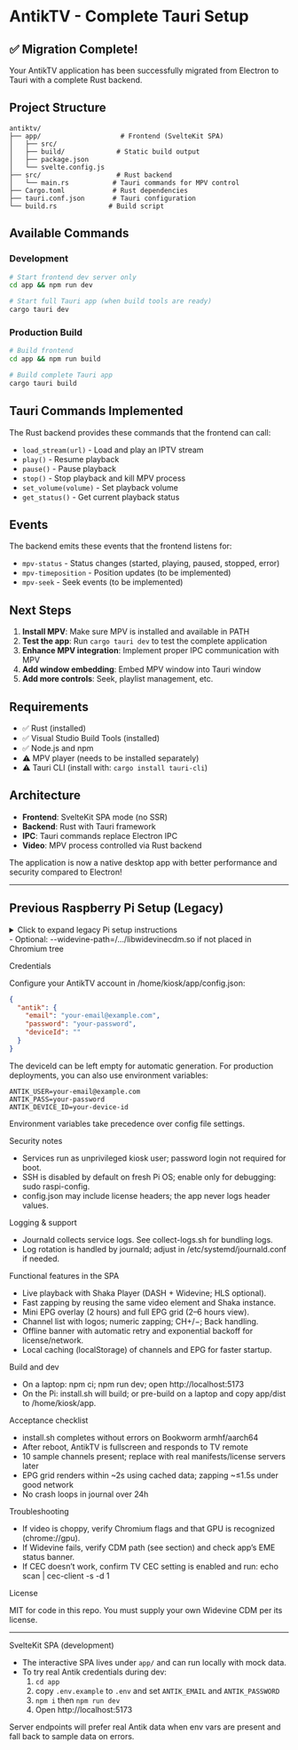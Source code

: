 # AntikTV - Complete Tauri Setup

## ✅ Migration Complete!

Your AntikTV application has been successfully migrated from Electron to Tauri with a complete Rust backend.

## Project Structure

```
antiktv/
├── app/                    # Frontend (SvelteKit SPA)
│   ├── src/
│   ├── build/             # Static build output
│   ├── package.json
│   └── svelte.config.js
├── src/                   # Rust backend
│   └── main.rs           # Tauri commands for MPV control
├── Cargo.toml            # Rust dependencies
├── tauri.conf.json       # Tauri configuration
└── build.rs             # Build script
```

## Available Commands

### Development
```bash
# Start frontend dev server only
cd app && npm run dev

# Start full Tauri app (when build tools are ready)
cargo tauri dev
```

### Production Build
```bash
# Build frontend
cd app && npm run build

# Build complete Tauri app
cargo tauri build
```

## Tauri Commands Implemented

The Rust backend provides these commands that the frontend can call:

- `load_stream(url)` - Load and play an IPTV stream
- `play()` - Resume playback  
- `pause()` - Pause playback
- `stop()` - Stop playback and kill MPV process
- `set_volume(volume)` - Set playback volume
- `get_status()` - Get current playback status

## Events

The backend emits these events that the frontend listens for:

- `mpv-status` - Status changes (started, playing, paused, stopped, error)
- `mpv-timeposition` - Position updates (to be implemented)
- `mpv-seek` - Seek events (to be implemented)

## Next Steps

1. **Install MPV**: Make sure MPV is installed and available in PATH
2. **Test the app**: Run `cargo tauri dev` to test the complete application
3. **Enhance MPV integration**: Implement proper IPC communication with MPV
4. **Add window embedding**: Embed MPV window into Tauri window
5. **Add more controls**: Seek, playlist management, etc.

## Requirements

- ✅ Rust (installed)
- ✅ Visual Studio Build Tools (installed) 
- ✅ Node.js and npm
- ⚠️ MPV player (needs to be installed separately)
- ⚠️ Tauri CLI (install with: `cargo install tauri-cli`)

## Architecture

- **Frontend**: SvelteKit SPA mode (no SSR)
- **Backend**: Rust with Tauri framework
- **IPC**: Tauri commands replace Electron IPC
- **Video**: MPV process controlled via Rust backend

The application is now a native desktop app with better performance and security compared to Electron!

---

## Previous Raspberry Pi Setup (Legacy)

<details>
<summary>Click to expand legacy Pi setup instructions</summary>
- Resilient: systemd services with auto-restart, offline banners, retries.

What you’ll do

1) Flash Raspberry Pi OS Lite (Bookworm). 2) Copy this repo to the Pi. 3) Put your libwidevinecdm.so and config.json on the Pi. 4) Run install.sh. 5) Reboot. TV should show AntikTV UI and accept TV remote keys over CEC.

Contents

- Scripts: install.sh, update.sh, reset.sh, collect-logs.sh
- Services: systemd/antik-kiosk.service, systemd/cec-input.service
- CEC daemon: cec-input/ (Python, libcec, uinput), keymap.json
- App: app/ (TypeScript + Vite + Shaka), index.html, styles.css, tests
- Config: config.sample.json (copy to /home/kiosk/app/config.json and edit)

Non‑negotiable constraints (satisfied)

- Target: Raspberry Pi 4 (4 GB/8 GB)
- OS: Raspberry Pi OS Lite (Bookworm)
- Graphics: Wayland + cage over DRM/KMS; no X11
- Runtime: Chromium kiosk for EME/Widevine; SPA with Shaka Player
- CEC: libcec + uinput → keyboard events consumed by the SPA
- Boot: Autologin → start app full-screen via systemd service
- EPG: Now/Next and multi-hour grid; cached; quick rendering
- Video: H.264/H.265 with hardware decode where available
- Resilience: systemd Restart=always; network-aware app

Architecture (Option A)

- cage (Wayland single-app compositor) starts Chromium in kiosk mode.
- Chromium loads file:///home/kiosk/app/index.html (built SPA) and uses Widevine.
- cec-input daemon listens to HDMI-CEC and injects Linux keyboard events via /dev/uinput.
- The SPA handles only keyboard, not CEC specifics.

Package list and exact apt commands (Bookworm)

Run on the Pi (armhf or aarch64):

```
sudo apt-get update
sudo apt-get install -y \
  chromium \
  cage \
  libcec6 cec-utils python3-cec \
  python3-uinput \
  fonts-liberation ca-certificates \
  jq curl \
  unclutter \
  nodejs npm \
  libva-drm2 libva2 vainfo \
  xdg-user-dirs
```

Notes

- python3-cec provides Python bindings to libcec; cec-utils provides cec-client.
- nodejs/npm are only used once to build the SPA on-device if you don’t pre-build.
- libva packages enable VAAPI plumbing; Chromium uses V4L2/VAAPI on Pi 4 with flags.

Create the kiosk user (verbatim)

```
sudo useradd -m -s /bin/bash kiosk
sudo usermod -aG video,input,render kiosk
```

Filesystem layout on the Pi

- /home/kiosk/app/ … built SPA (index.html, assets, config.json)
- /opt/cec-input/cec-input.py … CEC→uinput daemon
- /etc/cec-input/keymap.json … editable key mapping
- /etc/systemd/system/antik-kiosk.service … kiosk launcher
- /etc/systemd/system/cec-input.service … CEC daemon unit
- Widevine CDM (you place): see Widevine section below

Example tree after install:

```
/home/kiosk/app/
  index.html
  styles.css
  config.json
  assets/
/opt/cec-input/
  cec-input.py
/etc/cec-input/
  keymap.json
/etc/systemd/system/
  antik-kiosk.service
  cec-input.service
```

Widevine integration (armhf vs aarch64)

- armhf path:
  /usr/lib/chromium/WidevineCdm/_platform_specific/linux_arm/libwidevinecdm.so
- aarch64 path:
  /usr/lib/chromium/WidevineCdm/_platform_specific/linux_arm64/libwidevinecdm.so

Alternative: pass Chromium flag if you prefer to keep the CDM elsewhere:

- --widevine-path=/path/to/libwidevinecdm.so

Verify EME availability in the app:

```
const configs = [{
  initDataTypes: ['cenc'],
  audioCapabilities: [{ contentType: 'audio/mp4; codecs="mp4a.40.2"' }],
  videoCapabilities: [{ contentType: 'video/mp4; codecs="avc1.4d401f"' }],
}];
const ok = await navigator.requestMediaKeySystemAccess('com.widevine.alpha', configs)
  .then(() => true)
  .catch(() => false);
```

At runtime you can also check chrome://components in a desktop Chromium to see Widevine status; on kiosk builds, rely on the in-app check and license responses.

Chromium kiosk ExecStart (verbatim example)

```
ExecStart=cage -- chromium --kiosk --incognito \
  --noerrdialogs --autoplay-policy=no-user-gesture-required \
  --ozone-platform=wayland --use-gl=egl \
  --enable-features=VaapiVideoDecodeLinuxGL,UseOzonePlatform \
  --disable-pinch --overscroll-history-navigation=0 \
  file:///home/kiosk/app/index.html
```

Our unit uses additional media flags for Pi 4 acceleration; see systemd/antik-kiosk.service.

Systemd unit skeletons

Both services include Restart=always and RestartSec=3, with After=network-online.target, and run as User=kiosk.

Install steps (end‑to‑end)

1) Flash Raspberry Pi OS Lite (Bookworm) to an SD card. Boot the Pi 4.
2) Ensure network and correct time zone (defaults to Europe/Vienna; configurable later).
3) Copy this repo to the Pi (e.g., /home/pi/antiktv) and change into it.
4) Put your Widevine CDM at a safe path and note it. Copy and edit config:
   - cp config.sample.json app/config.json and edit URLs, headers, timezone.
   - Put libwidevinecdm.so where you want; install.sh can copy it to Chromium’s path.
5) Run installer (as sudo):
   - sudo bash ./install.sh
   - It detects arch (armhf/aarch64), installs packages, creates kiosk user/groups,
     builds the SPA (or uses prebuilt app/dist if present), installs units, and
     optionally copies Widevine into Chromium if you specify WIDEVINE_SRC.
6) Enable autologin for kiosk user on tty1 (headless):
   - sudo raspi-config → System Options → Boot / Auto Login → Console Autologin (kiosk)
   - Or follow the README section “Autologin alternative”.
7) Reboot: sudo systemctl reboot
8) After boot, TV should show AntikTV and accept TV remote keys via CEC.

Autologin alternative (manual)

Create /etc/systemd/system/getty@tty1.service.d/autologin.conf:

```
[Service]
ExecStart=
ExecStart=-/sbin/agetty --autologin kiosk --noclear %I $TERM
```

Then reload: sudo systemctl daemon-reload; sudo systemctl restart getty@tty1.service

Service management

- View logs: sudo journalctl -u antik-kiosk -u cec-input -f
- Restart services: sudo systemctl restart antik-kiosk cec-input
- Enable on boot: sudo systemctl enable antik-kiosk cec-input

Chromium performance flags (Pi 4)

Our unit passes a conservative set:

- --kiosk --incognito --noerrdialogs --disable-pinch --overscroll-history-navigation=0
- --autoplay-policy=no-user-gesture-required
- --ozone-platform=wayland --use-gl=egl --enable-features=UseOzonePlatform
- --enable-features=VaapiVideoDecodeLinuxGL,VaapiVideoDecoder,CanvasOopRasterization,UseSkiaRenderer
- --ignore-gpu-blocklist --enable-gpu-rasterization --enable-zero-copy

</details>
- Optional: --widevine-path=/…/libwidevinecdm.so if not placed in Chromium tree

Credentials

Configure your AntikTV account in /home/kiosk/app/config.json:

```json
{
  "antik": {
    "email": "your-email@example.com",
    "password": "your-password",
    "deviceId": ""
  }
}
```

The deviceId can be left empty for automatic generation. For production deployments, you can also use environment variables:

```
ANTIK_USER=your-email@example.com
ANTIK_PASS=your-password
ANTIK_DEVICE_ID=your-device-id
```

Environment variables take precedence over config file settings.

Security notes

- Services run as unprivileged kiosk user; password login not required for boot.
- SSH is disabled by default on fresh Pi OS; enable only for debugging: sudo raspi-config.
- config.json may include license headers; the app never logs header values.

Logging & support

- Journald collects service logs. See collect-logs.sh for bundling logs.
- Log rotation is handled by journald; adjust in /etc/systemd/journald.conf if needed.

Functional features in the SPA

- Live playback with Shaka Player (DASH + Widevine; HLS optional).
- Fast zapping by reusing the same video element and Shaka instance.
- Mini EPG overlay (2 hours) and full EPG grid (2–6 hours view).
- Channel list with logos; numeric zapping; CH+/−; Back handling.
- Offline banner with automatic retry and exponential backoff for license/network.
- Local caching (localStorage) of channels and EPG for faster startup.

Build and dev

- On a laptop: npm ci; npm run dev; open http://localhost:5173
- On the Pi: install.sh will build; or pre-build on a laptop and copy app/dist to /home/kiosk/app.

Acceptance checklist

- install.sh completes without errors on Bookworm armhf/aarch64
- After reboot, AntikTV is fullscreen and responds to TV remote
- 10 sample channels present; replace with real manifests/license servers later
- EPG grid renders within ~2s using cached data; zapping ~≤1.5s under good network
- No crash loops in journal over 24h

Troubleshooting

- If video is choppy, verify Chromium flags and that GPU is recognized (chrome://gpu).
- If Widevine fails, verify CDM path (see section) and check app’s EME status banner.
- If CEC doesn’t work, confirm TV CEC setting is enabled and run: echo scan | cec-client -s -d 1

License

MIT for code in this repo. You must supply your own Widevine CDM per its license.

---

SvelteKit SPA (development)

- The interactive SPA lives under `app/` and can run locally with mock data.
- To try real Antik credentials during dev:
  1) `cd app`
  2) copy `.env.example` to `.env` and set `ANTIK_EMAIL` and `ANTIK_PASSWORD`
  3) `npm i` then `npm run dev`
  4) Open http://localhost:5173

Server endpoints will prefer real Antik data when env vars are present and fall back to sample data on errors.
